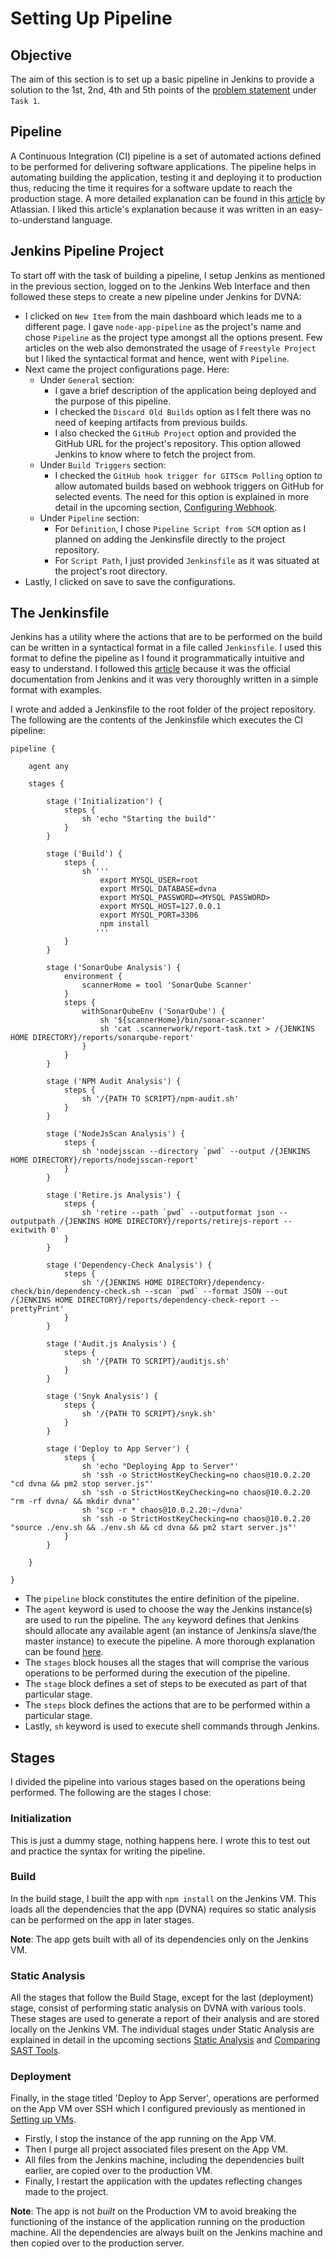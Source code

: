 # Setting Up Pipeline

## Objective

The aim of this section is to set up a basic pipeline in Jenkins to provide a solution to the 1st, 2nd, 4th and 5th points of the [problem statement](problem_statement.md) under `Task 1`.

## Pipeline

A Continuous Integration (CI) pipeline is a set of automated actions defined to be performed for delivering software applications. The pipeline helps in automating building the application, testing it and deploying it to production thus, reducing the time it requires for a software update to reach the production stage. A more detailed explanation can be found in this [article](https://www.atlassian.com/continuous-delivery/principles/continuous-integration-vs-delivery-vs-deployment) by Atlassian. I liked this article's explanation because it was written in an easy-to-understand language.

## Jenkins Pipeline Project

To start off with the task of building a pipeline, I setup Jenkins as mentioned in the previous section, logged on to the Jenkins Web Interface and then followed these steps to create a new pipeline under Jenkins for DVNA:

* I clicked on `New Item` from the main dashboard which leads me to a different page. I gave `node-app-pipeline` as the project's name and chose `Pipeline` as the project type amongst all the options present. Few articles on the web also demonstrated the usage of `Freestyle Project` but I liked the syntactical format and hence, went with `Pipeline`.
* Next came the project configurations page. Here:
    * Under `General` section:
        * I gave a brief description of the application being deployed and the purpose of this pipeline.
        * I checked the `Discard Old Builds` option as I felt there was no need of keeping artifacts from previous builds.
        * I also checked the `GitHub Project` option and provided the GitHub URL for the project's repository. This option allowed Jenkins to know where to fetch the project from.
    * Under `Build Triggers` section:
        * I checked the `GitHub hook trigger for GITScm Polling` option to allow automated builds based on webhook triggers on GitHub for selected events. The need for this option is explained in more detail in the upcoming section, [Configuring Webhook](configuring_webhook.md).
    * Under `Pipeline` section:
        * For `Definition`, I chose `Pipeline Script from SCM` option as I planned on adding the Jenkinsfile directly to the project repository.
        * For `Script Path`, I just provided `Jenkinsfile` as it was situated at the project's root directory.
* Lastly, I clicked on save to save the configurations.

## The Jenkinsfile

Jenkins has a utility where the actions that are to be performed on the build can be written in a syntactical format in a file called `Jenkinsfile`. I used this format to define the pipeline as I found it programmatically intuitive and easy to understand. I followed this [article](https://jenkins.io/doc/pipeline/tour/running-multiple-steps/) because it was the official documentation from Jenkins and it was very thoroughly written in a simple format with examples.

I wrote and added a Jenkinsfile to the root folder of the project repository. The following are the contents of the Jenkinsfile which executes the CI pipeline:

```jenkins
pipeline {

    agent any

    stages {

        stage ('Initialization') {
            steps {
                sh 'echo "Starting the build"'
            }
        }

        stage ('Build') {
            steps {
                sh '''
                    export MYSQL_USER=root
                    export MYSQL_DATABASE=dvna
                    export MYSQL_PASSWORD=<MYSQL PASSWORD>
                    export MYSQL_HOST=127.0.0.1
                    export MYSQL_PORT=3306
                    npm install
                   '''
            }
        }

        stage ('SonarQube Analysis') {
            environment {
                scannerHome = tool 'SonarQube Scanner'
            }
            steps {
                withSonarQubeEnv ('SonarQube') {
                    sh '${scannerHome}/bin/sonar-scanner'
                    sh 'cat .scannerwork/report-task.txt > /{JENKINS HOME DIRECTORY}/reports/sonarqube-report'
                }
            }
        }

        stage ('NPM Audit Analysis') {
            steps {
                sh '/{PATH TO SCRIPT}/npm-audit.sh'
            }
        }

        stage ('NodeJsScan Analysis') {
            steps {
                sh 'nodejsscan --directory `pwd` --output /{JENKINS HOME DIRECTORY}/reports/nodejsscan-report'
            }
        }

        stage ('Retire.js Analysis') {
            steps {
                sh 'retire --path `pwd` --outputformat json --outputpath /{JENKINS HOME DIRECTORY}/reports/retirejs-report --exitwith 0'
            }
        }

        stage ('Dependency-Check Analysis') {
            steps {
                sh '/{JENKINS HOME DIRECTORY}/dependency-check/bin/dependency-check.sh --scan `pwd` --format JSON --out /{JENKINS HOME DIRECTORY}/reports/dependency-check-report --prettyPrint'
            }
        }

        stage ('Audit.js Analysis') {
            steps {
                sh '/{PATH TO SCRIPT}/auditjs.sh'
            }
        }

        stage ('Snyk Analysis') {
            steps {
                sh '/{PATH TO SCRIPT}/snyk.sh'
            }
        }

        stage ('Deploy to App Server') {
            steps {
                sh 'echo "Deploying App to Server"'
                sh 'ssh -o StrictHostKeyChecking=no chaos@10.0.2.20 "cd dvna && pm2 stop server.js"'
                sh 'ssh -o StrictHostKeyChecking=no chaos@10.0.2.20 "rm -rf dvna/ && mkdir dvna"'
                sh 'scp -r * chaos@10.0.2.20:~/dvna'
                sh 'ssh -o StrictHostKeyChecking=no chaos@10.0.2.20 "source ./env.sh && ./env.sh && cd dvna && pm2 start server.js"'
            }
        }

    }

}

```

* The `pipeline` block constitutes the entire definition of the pipeline.
* The `agent` keyword is used to choose the way the Jenkins instance(s) are used to run the pipeline. The `any` keyword defines that Jenkins should allocate any available agent (an instance of Jenkins/a slave/the master instance) to execute the pipeline. A more thorough explanation can be found [here](https://jenkins.io/doc/book/pipeline/syntax/).
* The `stages` block houses all the stages that will comprise the various operations to be performed during the execution of the pipeline.
* The `stage` block defines a set of steps to be executed as part of that particular stage.
* The `steps` block defines the actions that are to be performed within a particular stage.
* Lastly, `sh` keyword is used to execute shell commands through Jenkins.

## Stages

I divided the pipeline into various stages based on the operations being performed. The following are the stages I chose:

### Initialization

This is just a dummy stage, nothing happens here. I wrote this to test out and practice the syntax for writing the pipeline.

### Build

In the build stage, I built the app with `npm install` on the Jenkins VM. This loads all the dependencies that the app (DVNA) requires so static analysis can be performed on the app in later stages.

**Note**: The app gets built with all of its dependencies only on the Jenkins VM.

### Static Analysis

All the stages that follow the Build Stage, except for the last (deployment) stage, consist of performing static analysis on DVNA with various tools. These stages are used to generate a report of their analysis and are stored locally on the Jenkins VM. The individual stages under Static Analysis are explained in detail in the upcoming sections [Static Analysis](static_analysis.md) and [Comparing SAST Tools](comparing_sast_tools.md).

### Deployment

Finally, in the stage titled 'Deploy to App Server', operations are performed on the App VM over SSH which I configured previously as mentioned in [Setting up VMs](setting_up_vms.md).

* Firstly, I stop the instance of the app running on the App VM.
* Then I purge all project associated files present on the App VM.
* All files from the Jenkins machine, including the dependencies built earlier, are copied over to the production VM.
* Finally, I restart the application with the updates reflecting changes made to the project.

**Note**: The app is not _built_ on the Production VM to avoid breaking the functioning of the instance of the application running on the production machine. All the dependencies are always built on the Jenkins machine and then copied over to the production server.
